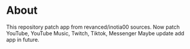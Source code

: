 # About 
This repository patch app from revanced/inotia00 sources.
Now patch YouTube, YouTube Music, Twitch, Tiktok, Messenger 
Maybe update add app in future.
